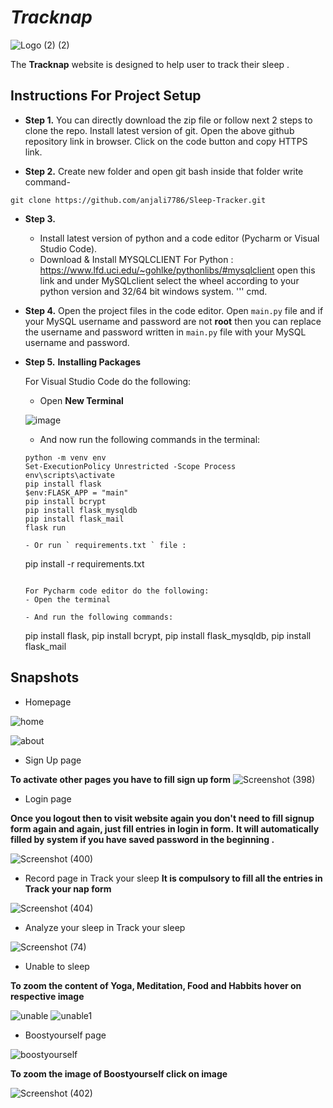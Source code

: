 # _Tracknap_
![Logo (2) (2)](https://user-images.githubusercontent.com/85924566/128607590-b60d57ed-be85-4e1c-8c50-151ec2f61c53.png)



The **Tracknap** website is designed to help user to track their 
sleep .

## Instructions For Project Setup

- **Step 1.**
You can directly download the zip file or follow next 2 steps to clone the repo.
Install latest version of git. Open the above github repository link in browser. Click on the code button
and copy HTTPS link.



- **Step 2.**
Create new folder and open git bash inside that folder write command-
```
git clone https://github.com/anjali7786/Sleep-Tracker.git
```
- **Step 3.**
  - Install latest version of python and a code editor (Pycharm or Visual Studio Code).
  - Download & Install MYSQLCLIENT For Python : https://www.lfd.uci.edu/~gohlke/pythonlibs/#mysqlclient open this link and under MySQLclient select the wheel according to your python version and 32/64 bit windows system. 
  '''
   cmd.

   
- **Step 4.**
   Open the project files in the code editor. Open `main.py` file and if your MySQL username and password are not **root** then you can replace the username and password written in `main.py` file with your MySQL username and password.

- **Step 5.**
  **Installing Packages**

  For Visual Studio Code do the following:
   - Open **New Terminal**

    ![image](https://user-images.githubusercontent.com/64724039/117951623-f7f91e00-b331-11eb-8c7a-2baba835b685.png)

   - And now run the following commands in the terminal:
    ```
    python -m venv env
    Set-ExecutionPolicy Unrestricted -Scope Process
    env\scripts\activate
    pip install flask
    $env:FLASK_APP = "main"
    pip install bcrypt
    pip install flask_mysqldb
    pip install flask_mail
    flask run
    ```
   
    ```
    - Or run ` requirements.txt ` file :
    ```
    pip install -r requirements.txt
    ```
    
  For Pycharm code editor do the following:
   - Open the terminal

   - And run the following commands:
    ```
    pip install flask,
    pip install bcrypt,
    pip install flask_mysqldb,
    pip install flask_mail
    
## Snapshots

- Homepage

![home](https://user-images.githubusercontent.com/85924566/128641589-84d4cd87-1788-4963-aa28-ec5182c2091f.png)


![about](https://user-images.githubusercontent.com/85924566/128641616-9dc2e97f-d48a-4465-ad37-7f4bf3854ef5.png)


- Sign Up page

**To activate other pages you have to fill sign up form**
![Screenshot (398)](https://user-images.githubusercontent.com/85924566/128654101-e616778c-3fa4-410f-9a97-c4cbfd874ba4.png)

- Login page

**Once you logout then to visit website again  you don't need to fill signup form again and again, just fill entries in login in form.**
**It will automatically filled by system if you have saved password in the beginning .**

![Screenshot (400)](https://user-images.githubusercontent.com/85924566/128654136-d9013bac-93ab-4e67-be46-ad8abcd8ec66.png)

   
- Record page in Track your sleep
**It is compulsory to fill all the entries in Track your nap form**

![Screenshot (404)](https://user-images.githubusercontent.com/85924566/128654833-10a14dba-0d71-4d32-8c2e-2d2770855973.png)

- Analyze your sleep in Track your sleep

![Screenshot (74)](https://user-images.githubusercontent.com/85924566/128641275-fdc56ccd-009c-4357-a690-b46cc78e039c.png)

- Unable to sleep

**To zoom the content of Yoga, Meditation, Food and Habbits hover on respective image**

![unable](https://user-images.githubusercontent.com/85924566/128641701-c36dbd37-6200-40ef-b2db-22ab8b7682cd.png)
![unable1](https://user-images.githubusercontent.com/85924566/128641715-e460cfa9-b97f-498b-9aee-54206043bafe.png)

- Boostyourself page

![boostyourself](https://user-images.githubusercontent.com/85924566/128641742-61f4cb32-5b0a-4683-85a5-210025b52f0c.png)


**To zoom the image of Boostyourself click on image**

![Screenshot (402)](https://user-images.githubusercontent.com/85924566/128654446-13772bad-df21-4987-b4f5-09b71ed7723c.png)



   
